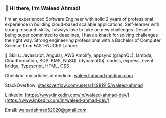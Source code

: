 ### 👋 Hi there, I'm Waleed Ahmad!

I'm an experienced Software Engineer with solid 2 years of professional experience in building cloud-based scalable applications. Self-learner with strong research skills, I always love to take on new challenges. Despite being super committed to deadlines, I have a knack for solving challenges the right way. Strong engineering professional with a Bachelor of Computer Science from FAST-NUCES Lahore. 

🤹 Skills: Javascript, Angular, AWS Amplify, appsync (graphQL), lambda, Cloudformation, SQS, KMS, NoSQL (dynamoDb), nodejs, express, event bridge, Typescript, HTML, CSS

Checkout my articles at medium: 
[waleed-ahmad.medium.com]([waleed-ahmad.medium.com)

StackOverflow: [stackoverflow.com/users/14981915/waleed-ahmad](stackoverflow.com/users/14981915/waleed-ahmad)

Linkedin: [https://www.linkedin.com/in/waleed-ahmad-dev/](https://www.linkedin.com/in/waleed-ahmad-dev/) 

Email: waleedahmad52020@gmail.com

